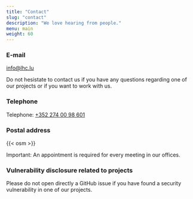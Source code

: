 ```yaml
---
title: "Contact"
slug: "contact"
description: "We love hearing from people."
menu: main
weight: 60
---
```


### E-mail

info@lhc.lu

Do not hesistate to contact us if you have any questions regarding one of our
projects or if you want to work with us.



### Telephone

Telephone: [+352 274 00 98 601](tel:+3522740098601)



### Postal address

{{< osm >}}

Important: An appointment is required for every meeting in our offices.


### Vulnerability disclosure related to projects

Please do not open directly a GitHub issue if you have found a security
vulnerability in one of our projects.
